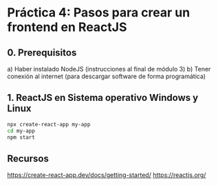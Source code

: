 # Práctica 4: Pasos para crear un frontend en ReactJS

## 0. Prerequisitos

a) Haber instalado NodeJS (instrucciones al final de módulo 3)
b) Tener conexión al internet (para descargar software de forma programática)

## 1. ReactJS en Sistema operativo Windows y Linux

```bash
npx create-react-app my-app
cd my-app
npm start
```

## Recursos

https://create-react-app.dev/docs/getting-started/
https://reactjs.org/